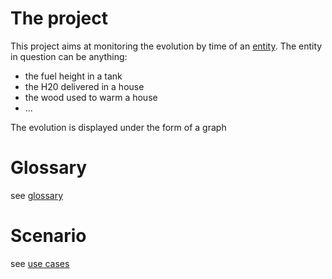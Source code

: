 # The project
This project aims at monitoring the evolution by time of an [entity](glossary.md#entity). The entity in question can be anything:
- the fuel height in a tank
- the H20 delivered in a house
- the wood used to warm a house
- ...

The evolution is displayed under the form of a graph

# Glossary
see [glossary](./glossary.md)

# Scenario

see [use cases](./scenario/index.md)

